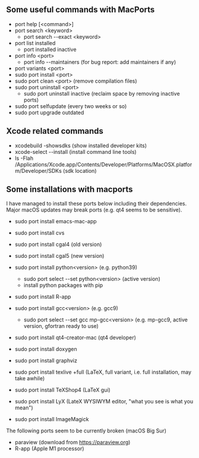 ## Some useful commands with MacPorts
+ port help \[\<command\>\]
+ port search \<keyword\>
  + port search --exact \<keyword\>
+ port list installed
  + port installed inactive  
+ port info \<port\>
  + port info --maintainers (for bug report: add maintainers if any)    
+ port variants \<port\>
+ sudo port install \<port\>
+ sudo port clean \<port\> (remove compilation files)
+ sudo port uninstall \<port\>
  + sudo port uninstall inactive (reclaim space by removing inactive ports) 
+ sudo port selfupdate (every two weeks or so)
+ sudo port upgrade outdated

## Xcode related commands
+ xcodebuild -showsdks (show installed developer kits)
+ xcode-select --install (install command line tools)
+ ls -Flah /Applications/Xcode.app/Contents/Developer/Platforms/MacOSX.platform/Developer/SDKs (sdk location)

## Some installations with macports 
I have managed to install these ports below including their dependencies. 
Major macOS updates may break ports (e.g. qt4 seems to be sensitive).

+ sudo port install emacs-mac-app
+ sudo port install cvs

+ sudo port install cgal4 (old version)
+ sudo port install cgal5 (new version)

+ sudo port install python\<version\> (e.g. python39)
  + sudo port select --set python\<version\> (active version)    
  + install python packages with pip 
+ sudo port install R-app

+ sudo port install gcc\<version\> (e.g. gcc9)
  + sudo port select --set gcc mp-gcc\<version\> (e.g. mp-gcc9, active version, gfortran ready to use)

+ sudo port install qt4-creator-mac (qt4 developer)

+ sudo port install doxygen
+ sudo port install graphviz

+ sudo port install texlive +full (LaTeX, full variant, i.e. full installation, may take awhile)
+ sudo port install TeXShop4 (LaTeX gui)
+ sudo port install LyX (LateX WYSIWYM editor, "what you see is what you mean")

+ sudo port install ImageMagick 

The following ports seem to be currently broken (macOS Big Sur)

+ paraview (download from https://paraview.org)
+ R-app (Apple M1 processor)



